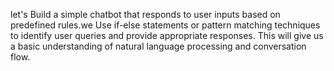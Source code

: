 let's Build a simple chatbot that responds to user inputs based on predefined rules.we Use if-else statements or pattern matching techniques to identify user queries and provide appropriate responses. This will give us a basic understanding of natural language processing and conversation flow.
